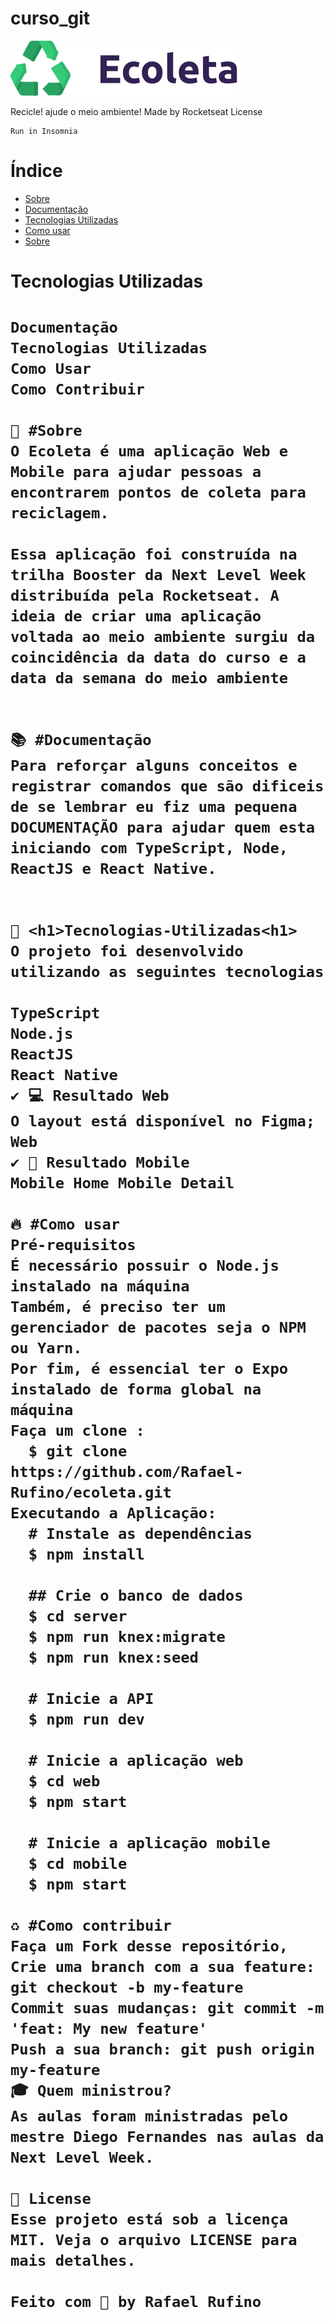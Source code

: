 # curso_git

<!DOCTYPE html>
<html lang="pt-br">
<head>
    <meta charset="UTF-8">
    <meta name="viewport" content="width=device-width, initial-scale=1.0">
  
</head>
<body>
   <img src="/logo.svg" alt="logo">

   Recicle! ajude o meio ambiente!
    Made by Rocketseat License
    
    Run in Insomnia

<h1>Índice</h1>
    <ul>
        <li>
            <a href="#Sobre">Sobre</a> 
        </li>
        <li>
            <a href="#Documentação">Documentação</a> 
        </li>
        <li>
            <a href="#Tecnologias-Utilizadas">Tecnologias Utilizadas</a> 
        </li>
        <li>
            <a href="#como-usar">Como usar</a> 
        </li>
        <li>
            <a href="#como-contribuir">Sobre</a> 
        </li>
    </ul>

 
    
 <h1 class = ".Tecnologias-Utilizadas">Tecnologias Utilizadas<h1>

    Documentação
    Tecnologias Utilizadas
    Como Usar
    Como Contribuir
    
    🔖 #Sobre
    O Ecoleta é uma aplicação Web e Mobile para ajudar pessoas a encontrarem pontos de coleta para reciclagem.
    
    Essa aplicação foi construída na trilha Booster da Next Level Week distribuída pela Rocketseat. A ideia de criar uma aplicação voltada ao meio ambiente surgiu da coincidência da data do curso e a data da semana do meio ambiente
    
    
    📚 #Documentação
    Para reforçar alguns conceitos e registrar comandos que são dificeis de se lembrar eu fiz uma pequena DOCUMENTAÇÃO para ajudar quem esta iniciando com TypeScript, Node, ReactJS e React Native.
    
    
    🚀 <h1>Tecnologias-Utilizadas<h1>
    O projeto foi desenvolvido utilizando as seguintes tecnologias
    
    TypeScript
    Node.js
    ReactJS
    React Native
    ✔️ 💻 Resultado Web
    O layout está disponível no Figma;
    Web
    ✔️ 📱 Resultado Mobile
    Mobile Home Mobile Detail
    
    🔥 #Como usar
    Pré-requisitos
    É necessário possuir o Node.js instalado na máquina
    Também, é preciso ter um gerenciador de pacotes seja o NPM ou Yarn.
    Por fim, é essencial ter o Expo instalado de forma global na máquina
    Faça um clone :
      $ git clone https://github.com/Rafael-Rufino/ecoleta.git
    Executando a Aplicação:
      # Instale as dependências
      $ npm install
    
      ## Crie o banco de dados
      $ cd server
      $ npm run knex:migrate
      $ npm run knex:seed
    
      # Inicie a API
      $ npm run dev
    
      # Inicie a aplicação web
      $ cd web
      $ npm start
    
      # Inicie a aplicação mobile
      $ cd mobile
      $ npm start
    
    ♻️ #Como contribuir
    Faça um Fork desse repositório,
    Crie uma branch com a sua feature: git checkout -b my-feature
    Commit suas mudanças: git commit -m 'feat: My new feature'
    Push a sua branch: git push origin my-feature
    🎓 Quem ministrou?
    As aulas foram ministradas pelo mestre Diego Fernandes nas aulas da Next Level Week.
    
    📝 License
    Esse projeto está sob a licença MIT. Veja o arquivo LICENSE para mais detalhes.
    
    Feito com 💜 by Rafael Rufino
    
</body>
</html>
